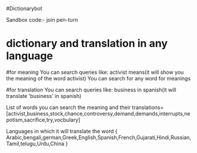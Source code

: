 #Dictionarybot

Sandbox code:- join pen-turn
# dictionary and translation in any language

#for meaning
You can search queries like: activist means(it will show you the meaning of the word activist)
You can search for any word for meanings

#for translation
You can search queries like: business in spanish(it will translate 'business' in spanish)

List of words you can search the meaning and their translations=[activist,business,stock,chance,controversy,demand,demands,interrupts,nepotism,sacrifice,try,vocbulary] 


Languages in which it will translate the word {
  Arabic,bengali,german,Greek,English,Spanish,French,Gujarati,Hindi,Russian,Tamil,telugu,Urdu,China
}
